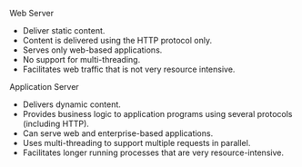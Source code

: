 Web Server
* Deliver static content.
* Content is delivered using the HTTP protocol only.
* Serves only web-based applications.
* No support for multi-threading.
* Facilitates web traffic that is not very resource intensive.

Application Server
* Delivers dynamic content.
* Provides business logic to application programs using several protocols (including HTTP).
* Can serve web and enterprise-based applications.
* Uses multi-threading to support multiple requests in parallel.
* Facilitates longer running processes that are very resource-intensive​.
